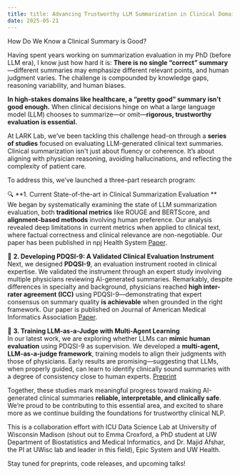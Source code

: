 ```yaml
---
title: title: Advancing Trustworthy LLM Summarization in Clinical Domains: Current State, A Novel Instrument, and LLM-as-a-Judge    
date: 2025-05-21
---
```


How Do We Know a Clinical Summary is Good?

Having spent years working on summarization evaluation in my PhD (before LLM era), I know just how hard it is: **There is no single “correct” summary**—different summaries may emphasize different relevant points, and human judgment varies. The challenge is compounded by knowledge gaps, reasoning variability, and human biases. 

**In high-stakes domains like healthcare, a “pretty good” summary isn’t good enough.** When clinical decisions hinge on what a large language model (LLM) chooses to summarize—or omit—**rigorous, trustworthy evaluation is essential.**

At LARK Lab, we’ve been tackling this challenge head-on through a **series of studies** focused on evaluating LLM-generated clinical text summaries. Clinical summarization isn't just about fluency or coherence. It’s about aligning with physician reasoning, avoiding hallucinations, and reflecting the complexity of patient care. 

To address this, we’ve launched a three-part research program:

🔍 **1. Current State-of-the-art in Clinical Summarization Evaluation **  
We began by systematically examining the state of LLM summarization evaluation, both **traditional metrics** like ROUGE and BERTScore, and **alignment-based methods** involving human preference. Our analysis revealed deep limitations in current metrics when applied to clinical text, where factual correctness and clinical relevance are non-negotiable. Our paper has been published in npj Health System [Paper](https://www.nature.com/articles/s44401-024-00011-2).  

🧪 **2. Developing PDQSI-9: A Validated Clinical Evaluation Instrument**  
Next, we designed **PDQSI-9**, an evaluation instrument rooted in clinical expertise. We validated the instrument through an expert study involving multiple physicians reviewing AI-generated summaries. Remarkably, despite differences in specialty and background, physicians reached **high inter-rater agreement (ICC)** using PDQSI-9—demonstrating that expert consensus on summary quality **is achievable** when grounded in the right framework. Our paper is published on Journal of American Medical Informatics Association [Paper](https://academic.oup.com/jamia/article-abstract/32/6/1050/8125016?redirectedFrom=fulltext&login=false). 


🤖 **3. Training LLM-as-a-Judge with Multi-Agent Learning**  
In our latest work, we are exploring whether LLMs can **mimic human evaluation** using PDQSI-9 as supervision. We developed a **multi-agent, LLM-as-a-judge framework**, training models to align their judgments with those of physicians. Early results are promising—suggesting that LLMs, when properly guided, can learn to identify clinically sound summaries with a degree of consistency close to human experts. [Preprint](https://www.medrxiv.org/content/10.1101/2025.04.22.25326219v2)

Together, these studies mark meaningful progress toward making AI-generated clinical summaries **reliable, interpretable, and clinically safe**. We’re proud to be contributing to this essential area, and excited to share more as we continue building the foundations for trustworthy clinical NLP.

This is a collaboration effort with ICU Data Science Lab at University of Wisconsin Madison (shout out to Emma Croxford, a PhD student at UW Department of Biostatistics and Medical Informatics, and Dr. Majid Afshar, the PI at UWisc lab and leader in this field), Epic System and UW Health. 

Stay tuned for preprints, code releases, and upcoming talks!
